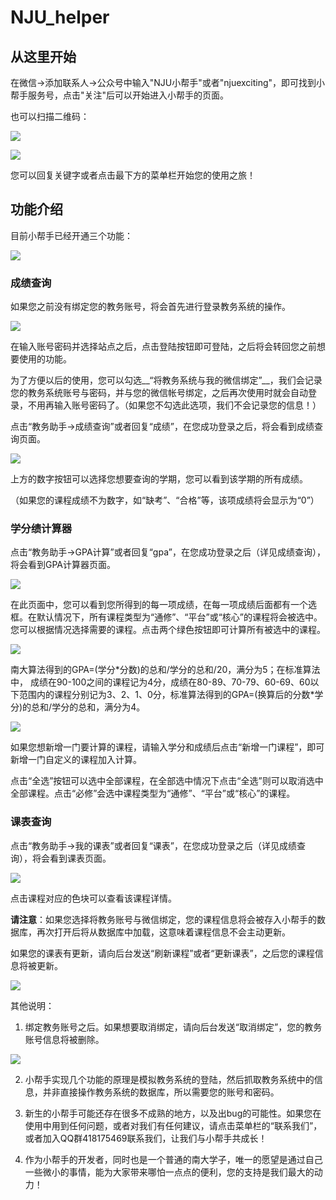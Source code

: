 # NJU_helper

## 从这里开始

在微信->添加联系人->公众号中输入"NJU小帮手"或者"njuexciting"，即可找到小帮手服务号，点击"关注"后可以开始进入小帮手的页面。

也可以扫描二维码：

![](http://mmbiz.qpic.cn/mmbiz_jpg/epIRRpFFzv7BxxH71CwKAc4lqcibJRctEnY9Yd4Noib6668js4skp70w3PZ2cibOINGropXIzxibnxeHxVLeqFB5Rw/640?wx_fmt=jpeg&tp=webp&wxfrom=5&wx_lazy=1)

![](http://mmbiz.qpic.cn/mmbiz_png/epIRRpFFzv7BxxH71CwKAc4lqcibJRctEmNolNcwoicE7x5FmTicRM7CM8eeFKiadFzmrTOwzcAIkB2DmNUScTtflA/640?wx_fmt=png&tp=webp&wxfrom=5&wx_lazy=1)

您可以回复关键字或者点击最下方的菜单栏开始您的使用之旅！

## 功能介绍

目前小帮手已经开通三个功能：

![](http://mmbiz.qpic.cn/mmbiz_png/epIRRpFFzv7BxxH71CwKAc4lqcibJRctEvWFKFVWjHjjYniaGbUzIbgV3AWibPWpQsdicN8ftBwjVrAszmzr1m1Upg/640?wx_fmt=png&tp=webp&wxfrom=5&wx_lazy=1)

### 成绩查询

如果您之前没有绑定您的教务账号，将会首先进行登录教务系统的操作。

![](http://mmbiz.qpic.cn/mmbiz_png/epIRRpFFzv7BxxH71CwKAc4lqcibJRctEMpQf1WDVicIicmCz9ABYhcib93X3HUZZIqpIR1xU222KCGtnPZMnvpawg/640?wx_fmt=png&tp=webp&wxfrom=5&wx_lazy=1)

在输入账号密码并选择站点之后，点击登陆按钮即可登陆，之后将会转回您之前想要使用的功能。

为了方便以后的使用，您可以勾选__“将教务系统与我的微信绑定”__，我们会记录您的教务系统账号与密码，并与您的微信帐号绑定，之后再次使用时就会自动登录，不用再输入账号密码了。（如果您不勾选此选项，我们不会记录您的信息！）

点击“教务助手->成绩查询”或者回复“成绩”，在您成功登录之后，将会看到成绩查询页面。

![](http://mmbiz.qpic.cn/mmbiz_png/epIRRpFFzv7BxxH71CwKAc4lqcibJRctEZGUVUfCeEnbVQxGgZms1G6wFljz5JJUdiab5zPEAb5oSwDqccgbHvPg/640?wx_fmt=png&tp=webp&wxfrom=5&wx_lazy=1)

上方的数字按钮可以选择您想要查询的学期，您可以看到该学期的所有成绩。

（如果您的课程成绩不为数字，如“缺考”、“合格”等，该项成绩将会显示为“0”）

### 学分绩计算器

点击“教务助手->GPA计算”或者回复“gpa”，在您成功登录之后（详见成绩查询），将会看到GPA计算器页面。

![](http://mmbiz.qpic.cn/mmbiz_png/epIRRpFFzv7BxxH71CwKAc4lqcibJRctEMTgc0eA9c9IbkNAAzgYHh6IKnWjkNrygyNib35BxkAAzTqPuaDPTk8A/640?wx_fmt=png&tp=webp&wxfrom=5&wx_lazy=1)

在此页面中，您可以看到您所得到的每一项成绩，在每一项成绩后面都有一个选框。在默认情况下，所有课程类型为“通修”、“平台”或“核心”的课程将会被选中。您可以根据情况选择需要的课程。点击两个绿色按钮即可计算所有被选中的课程。

![](http://mmbiz.qpic.cn/mmbiz_png/epIRRpFFzv7BxxH71CwKAc4lqcibJRctEicFbIWcSrJvXL3fDK5icn9gQ5UgjUYmQzvAFJP2w9r9BHV0fcvhk0YfA/640?wx_fmt=png&tp=webp&wxfrom=5&wx_lazy=1)

南大算法得到的GPA=(学分\*分数)的总和/学分的总和/20，满分为5；在标准算法中， 成绩在90-100之间的课程记为4分，成绩在80-89、70-79、60-69、60以下范围内的课程分别记为3、2、1、0分，标准算法得到的GPA=(换算后的分数\*学分)的总和/学分的总和，满分为4。

![](http://mmbiz.qpic.cn/mmbiz_png/epIRRpFFzv7BxxH71CwKAc4lqcibJRctE71W4WeUoum5uBiaJjWibtCiaJYXQqSE1qytp7icRFbCLCgZAMsmNTpTeWg/640?wx_fmt=png&tp=webp&wxfrom=5&wx_lazy=1)

如果您想新增一门要计算的课程，请输入学分和成绩后点击“新增一门课程”，即可新增一门自定义的课程加入计算。

点击“全选”按钮可以选中全部课程，在全部选中情况下点击“全选”则可以取消选中全部课程。点击“必修”会选中课程类型为“通修”、“平台”或“核心”的课程。

### 课表查询

点击“教务助手->我的课表”或者回复“课表”，在您成功登录之后（详见成绩查询），将会看到课表页面。

![](http://mmbiz.qpic.cn/mmbiz_png/epIRRpFFzv7BxxH71CwKAc4lqcibJRctEOGOiclErcPMWaot6z8giczbeUSMypVLHia7LzjNbMiawQmUOUpKibjpPLwA/640?wx_fmt=png&tp=webp&wxfrom=5&wx_lazy=1)

点击课程对应的色块可以查看该课程详情。

__请注意__：如果您选择将教务账号与微信绑定，您的课程信息将会被存入小帮手的数据库，再次打开后将从数据库中加载，这意味着课程信息不会主动更新。

如果您的课表有更新，请向后台发送“刷新课程”或者“更新课表”，之后您的课程信息将被更新。

![](http://mmbiz.qpic.cn/mmbiz_png/epIRRpFFzv7BxxH71CwKAc4lqcibJRctEdpicDcDQCvkElgPICVK6Pdv5MfLfkcIIberjEAj6iaa8CBR88bUiaibGPw/640?wx_fmt=png&tp=webp&wxfrom=5&wx_lazy=1)

其他说明：

1. 绑定教务账号之后。如果想要取消绑定，请向后台发送“取消绑定”，您的教务账号信息将被删除。

![](http://mmbiz.qpic.cn/mmbiz_png/epIRRpFFzv7BxxH71CwKAc4lqcibJRctEBFwLdWKaWNJ93qO5g92ZKUb5WJLOib4pdah39TfYibC2RkG6SaGZBK5w/640?wx_fmt=png&tp=webp&wxfrom=5&wx_lazy=1)

2. 小帮手实现几个功能的原理是模拟教务系统的登陆，然后抓取教务系统中的信息，并非直接操作教务系统的数据库，所以需要您的账号和密码。

3. 新生的小帮手可能还存在很多不成熟的地方，以及出bug的可能性。如果您在使用中用到任何问题，或者对我们有任何建议，请点击菜单栏的“联系我们”，或者加入QQ群418175469联系我们，让我们与小帮手共成长！

4. 作为小帮手的开发者，同时也是一个普通的南大学子，唯一的愿望是通过自己一些微小的事情，能为大家带来哪怕一点点的便利，您的支持是我们最大的动力！
